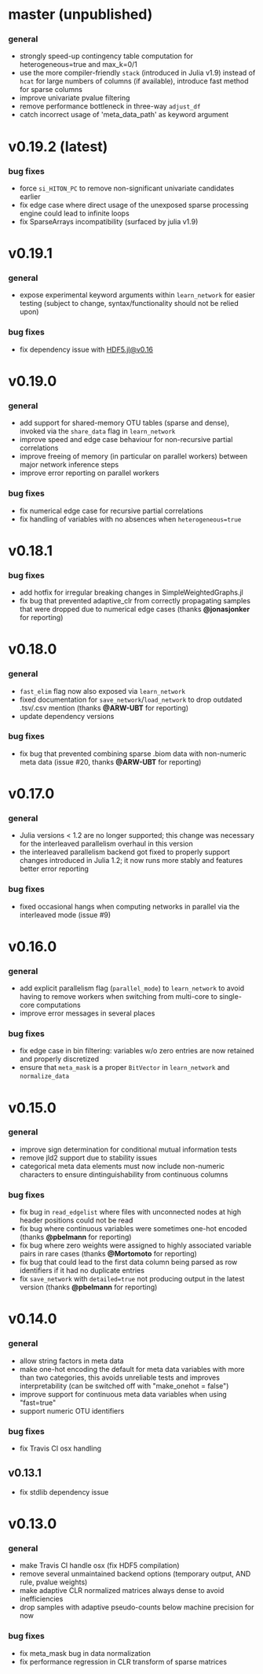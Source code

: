 # master (unpublished)

### general

- strongly speed-up contingency table computation for heterogeneous=true and max_k=0/1
- use the more compiler-friendly `stack` (introduced in Julia v1.9) instead of `hcat` for large numbers of columns (if available), introduce fast method for sparse columns
- improve univariate pvalue filtering
- remove performance bottleneck in three-way `adjust_df`
- catch incorrect usage of 'meta_data_path' as keyword argument

# v0.19.2 (latest)

### bug fixes

- force `si_HITON_PC` to remove non-significant univariate candidates earlier
- fix edge case where direct usage of the unexposed sparse processing engine could lead to infinite loops
- fix SparseArrays incompatibility (surfaced by julia v1.9)

# v0.19.1

### general

- expose experimental keyword arguments within `learn_network` for easier testing (subject to change, syntax/functionality should not be relied upon)

### bug fixes

- fix dependency issue with HDF5.jl@v0.16

# v0.19.0

### general

- add support for shared-memory OTU tables (sparse and dense), invoked via the `share_data` flag in `learn_network`
- improve speed and edge case behaviour for non-recursive partial correlations
- improve freeing of memory (in particular on parallel workers) between major network inference steps
- improve error reporting on parallel workers

### bug fixes

- fix numerical edge case for recursive partial correlations
- fix handling of variables with no absences when `heterogeneous=true`

# v0.18.1

### bug fixes

- add hotfix for irregular breaking changes in SimpleWeightedGraphs.jl
- fix bug that prevented adaptive_clr from correctly propagating samples that were dropped due to numerical edge cases (thanks **@jonasjonker** for reporting)

# v0.18.0

### general

- `fast_elim` flag now also exposed via `learn_network`
- fixed documentation for `save_network`/`load_network` to drop outdated .tsv/.csv mention (thanks **@ARW-UBT** for reporting)
- update dependency versions

### bug fixes

- fix bug that prevented combining sparse .biom data with non-numeric meta data (issue #20, thanks **@ARW-UBT** for reporting)

# v0.17.0

### general
- Julia versions < 1.2 are no longer supported; this change was necessary for the interleaved parallelism
overhaul in this version
- the interleaved parallelism backend got fixed to properly support changes introduced in Julia 1.2;
it now runs more stably and features better error reporting

### bug fixes
- fixed occasional hangs when computing networks in parallel via the interleaved mode (issue #9)

# v0.16.0

### general
- add explicit parallelism flag (`parallel_mode`) to `learn_network` to avoid having to remove workers when switching from multi-core to single-core computations
- improve error messages in several places

### bug fixes
- fix edge case in bin filtering: variables w/o zero entries are now retained and properly discretized
- ensure that `meta_mask` is a proper `BitVector` in `learn_network` and `normalize_data`

# v0.15.0

### general
- improve sign determination for conditional mutual information tests
- remove jld2 support due to stability issues
- categorical meta data elements must now include non-numeric characters to ensure
dintinguishability from continuous columns

### bug fixes
- fix bug in `read_edgelist` where files with unconnected nodes at high
header positions could not be read
- fix bug where continuous variables were sometimes one-hot encoded (thanks **@pbelmann** for reporting)
- fix bug where zero weights were assigned to highly associated variable pairs in rare cases (thanks **@Mortomoto** for reporting)
- fix bug that could lead to the first data column being parsed as row identifiers if it had no duplicate entries
- fix `save_network` with `detailed=true` not producing output in the latest version (thanks **@pbelmann** for reporting)

# v0.14.0

### general
- allow string factors in meta data
- make one-hot encoding the default for meta data variables with more than two
categories, this avoids unreliable tests and improves interpretability (can be switched off with "make_onehot = false")
- improve support for continuous meta data variables when using "fast=true"
- support numeric OTU identifiers

### bug fixes
- fix Travis CI osx handling

## v0.13.1
- fix stdlib dependency issue

# v0.13.0

### general
- make Travis CI handle osx (fix HDF5 compilation)
- remove several unmaintained backend options (temporary output, AND rule, pvalue weights)
- make adaptive CLR normalized matrices always dense to avoid inefficiencies
- drop samples with adaptive pseudo-counts below machine precision for now

### bug fixes
- fix meta_mask bug in data normalization
- fix performance regression in CLR transform of sparse matrices
